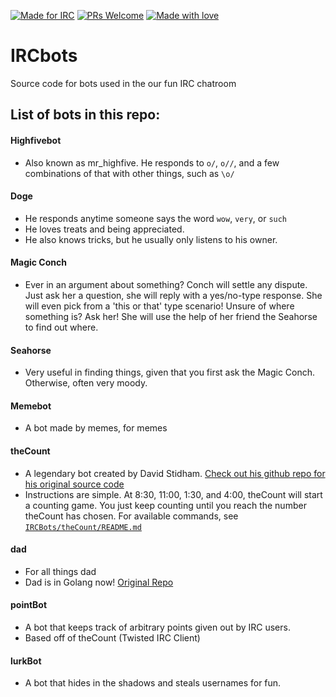 [![Made for IRC](https://img.shields.io/badge/Made%20for-IRC-brightgreen.svg)](https://www.reddit.com/r/irc/)
[![PRs Welcome](https://img.shields.io/badge/Pull%20Requests-Welcome-234bff.svg)](http://makeapullrequest.com/)
[![Made with love](https://img.shields.io/badge/Built%20with-❤-f41621.svg)](https://www.merriam-webster.com/dictionary/love)

# IRCbots
Source code for bots used in the our fun IRC chatroom

## List of bots in this repo:
#### Highfivebot
- Also known as mr_highfive. He responds to `o/`, `o//`, and a few combinations of that with other things, such as `\o/`
#### Doge
- He responds anytime someone says the word `wow`, `very`, or `such`
- He loves treats and being appreciated.
- He also knows tricks, but he usually only listens to his owner.
#### Magic Conch
- Ever in an argument about something? Conch will settle any dispute. Just ask her a question, she will reply with a yes/no-type response. She will even pick from a 'this or that' type scenario! Unsure of where something is? Ask her! She will use the help of her friend the Seahorse to find out where.
#### Seahorse
- Very useful in finding things, given that you first ask the Magic Conch. Otherwise, often very moody.
#### Memebot
- A bot made by memes, for memes
#### theCount
- A legendary bot created by David Stidham. [Check out his github repo for his original source code](https://github.com/dstidham23/countBot)
- Instructions are simple. At 8:30, 11:00, 1:30, and 4:00, theCount will start a counting game. You just keep counting until you reach the number theCount has chosen. For available commands, see [`IRCBots/theCount/README.md`](theCount/README.md)
#### dad
- For all things dad
- Dad is in Golang now! [Original Repo](https://github.com/alecwest/godaddyirc.git)
#### pointBot
- A bot that keeps track of arbitrary points given out by IRC users.
- Based off of theCount (Twisted IRC Client)
#### lurkBot
- A bot that hides in the shadows and steals usernames for fun.
